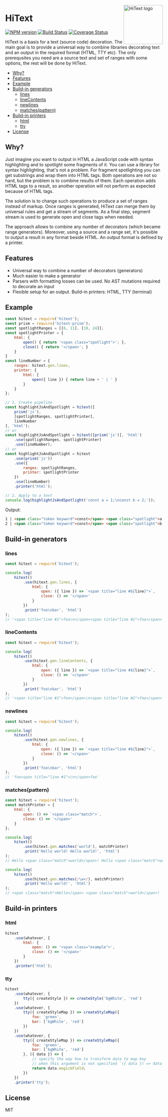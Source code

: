 <img align="right" width="125" height="125"
     alt="HiText logo"
     src="https://user-images.githubusercontent.com/270491/41946489-795b7e6a-79bb-11e8-9b1f-012b0dee3f0a.png"/>

# HiText

[![NPM version](https://img.shields.io/npm/v/hitext.svg)](https://www.npmjs.com/package/hitext)
[![Build Status](https://travis-ci.org/hitext/hitext.svg?branch=master)](https://travis-ci.org/hitext/hitext)
[![Coverage Status](https://coveralls.io/repos/github/hitext/hitext/badge.svg?branch=master)](https://coveralls.io/github/hitext/hitext?branch=master)

HiText is a basis for a text (source code) decoration. The main goal is to provide a universal way to combine libraries decorating text and an output in the required format (HTML, TTY etc). The only prerequsites you need are a source text and set of ranges with some options, the rest will be done by HiText.

<!-- TOC depthfrom:2 -->

- [Why?](#why)
- [Features](#features)
- [Example](#example)
- [Build-in generators](#build-in-generators)
    - [lines](#lines)
    - [lineContents](#linecontents)
    - [newlines](#newlines)
    - [matches(pattern)](#matchespattern)
- [Build-in printers](#build-in-printers)
    - [html](#html)
    - [tty](#tty)
- [License](#license)

<!-- /TOC -->

## Why?

Just imagine you want to output in HTML a JavaScript code with syntax highlighting and to spotlight some fragments of it. You can use a library for syntax highlighting, that's not a problem. For fragment spotlighting you can get substrings and wrap them into HTML tags. Both operations are not so hard, but the problem is to combine results of them. Each operation adds HTML tags to a result, so another operation will not perform as expected because of HTML tags.

The solution is to change such operations to produce a set of ranges instead of markup. Once ranges is generated, HiText can merge them by universal rules and get a stream of segments. As a final step, segment stream is used to generate open and close tags when needed.

The approach allows to combine any number of decorators (which became range generators). Moreover, using a source and a range set, it's possible to output a result in any format beside HTML. An output format is defined by a printer.

## Features

- Universal way to combine a number of decorators (generators)
- Much easier to make a generator
- Parsers with formatting losses can be used. No AST mutations required to decorate an input
- Flexible setup for an output. Build-in printers: HTML, TTY (terminal)

## Example

```js
const hitext = require('hitext');
const prism = require('hitext-prism');
const spotlightRanges = [[6, 11], [19, 24]];
const spotlightPrinter = {
    html: {
        open() { return '<span class="spotlight">'; },
        close() { return '</span>'; }
    }
}
const lineNumber = {
    ranges: hitext.gen.lines,
    printer: {
        html: {
            open({ line }) { return line + ' | ' }
        }
    }
};

// 1. Create pipeline
const highlightJsAndSpotlight = hitext([
    prism('js'),
    [spotlightRanges, spotlightPrinter],
    lineNumber
], 'html');
// or
const highlightJsAndSpotlight = hitext([prism('js')], 'html')
    .use(spotlightRanges, spotlightPrinter)
    .use(lineNumber);
// or
const highlightJsAndSpotlight = hitext
    .use(prism('js'))
    .use({
        ranges: spotlightRanges,
        printer: spotlightPrinter
    })
    .use(lineNumber)
    .printer('html');

// 2. Apply to a text
console.log(highlightJsAndSpotlight('const a = 1;\nconst b = 2;'));
```

Output:

```html
1 | <span class="token keyword">const</span> <span class="spotlight">a <span class="token operator">=</span> <span class="token number">1</span></span><span class="token punctuation">;</span>
2 | <span class="token keyword">const</span> <span class="spotlight">b <span class="token operator">=</span> <span class="token number">2</span></span><span class="token punctuation">;</span>
```

## Build-in generators

### lines

```js
const hitext = require('hitext');

console.log(
    hitext()
        .use(hitext.gen.lines, {
            html: {
                open: ({ line }) => `<span title="line #${line}">`,
                close: () => '</span>'
            }
        })
        .print('foo\nbar', 'html')
);
// '<span title="line #1">foo\n</span><span title="line #2">foo</span>'
```

### lineContents

```js
const hitext = require('hitext');

console.log(
    hitext()
        .use(hitext.gen.lineContents, {
            html: {
                open: ({ line }) => `<span title="line #${line}">`,
                close: () => '</span>'
            }
        })
        .print('foo\nbar', 'html')
);
// '<span title="line #1">foo</span>\n<span title="line #2">foo</span>'
```

### newlines

```js
const hitext = require('hitext');

console.log(
    hitext()
        .use(hitext.gen.newlines, {
            html: {
                open: ({ line }) => `<span title="line #${line}">`,
                close: () => '</span>'
            }
        })
        .print('foo\nbar', 'html')
);
// 'foo<span title="line #1">\n</span>foo'
```

### matches(pattern)

```js
const hitext = require('hitext');
const matchPrinter = {
    html: {
        open: () => `<span class="match">`,
        close: () => '</span>'
    }
};

console.log(
    hitext()
        .use(hitext.gen.matches('world'), matchPrinter)
        .print('Hello world! Hello world!', 'html')
);
// Hello <span class="match">world</span>! Hello <span class="match">world</span>!

console.log(
    hitext()
        .use(hitext.gen.matches(/\w+/), matchPrinter)
        .print('Hello world!', 'html')
);
// <span class="match">Hello</span> <span class="match">world</span>!
```

## Build-in printers

### html

```js
hitext
    .use(whatever, {
        html: {
            open: () => '<span class="example">',
            close: () => '</span>'
        }
    })
    .printer('html');
```

### tty

```js
hitext
    .use(whatever, {
        tty({ createStyle }) => createStyle('bgWhite', 'red')
    })
    .use(whatever, {
        tty({ createStyleMap }) => createStyleMap({
            foo: 'green',
            bar: ['bgWhite', 'red']
        })
    })
    .use(whatever, {
        tty({ createStyleMap }) => createStyleMap({
            foo: 'green',
            bar: ['bgWhite', 'red']
        }, ({ data }) => {
            // specify the way how to transform data to map key
            // when this argument is not specified `({ data }) => data` is using
            return data.magickField;
        })
    })
    .printer('tty');
```

## License

MIT
